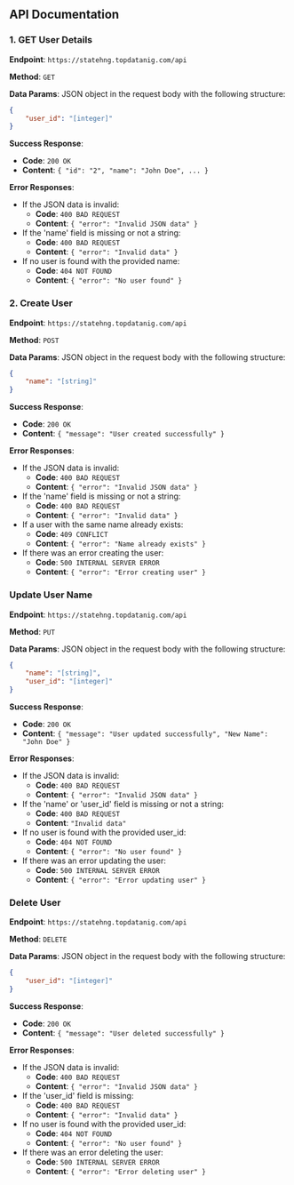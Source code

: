 ## API Documentation

### 1. GET User Details

**Endpoint**: `https://statehng.topdatanig.com/api`

**Method**: `GET`

**Data Params**: JSON object in the request body with the following structure:
```json
{
    "user_id": "[integer]"
}
```

**Success Response**:
- **Code**: `200 OK`
- **Content**: `{ "id": "2", "name": "John Doe", ... }` 

**Error Responses**:
- If the JSON data is invalid:
    - **Code**: `400 BAD REQUEST`
    - **Content**: `{ "error": "Invalid JSON data" }`
- If the 'name' field is missing or not a string:
    - **Code**: `400 BAD REQUEST`
    - **Content**: `{ "error": "Invalid data" }`
- If no user is found with the provided name:
    - **Code**: `404 NOT FOUND`
    - **Content**: `{ "error": "No user found" }`

### 2. Create User

**Endpoint**: `https://statehng.topdatanig.com/api`

**Method**: `POST`

**Data Params**: JSON object in the request body with the following structure:
```json
{
    "name": "[string]"
}
```

**Success Response**:
- **Code**: `200 OK`
- **Content**: `{ "message": "User created successfully" }`

**Error Responses**:
- If the JSON data is invalid:
    - **Code**: `400 BAD REQUEST`
    - **Content**: `{ "error": "Invalid JSON data" }`
- If the 'name' field is missing or not a string:
    - **Code**: `400 BAD REQUEST`
    - **Content**: `{ "error": "Invalid data" }`
- If a user with the same name already exists:
    - **Code**: `409 CONFLICT`
    - **Content**: `{ "error": "Name already exists" }`
- If there was an error creating the user:
    - **Code**: `500 INTERNAL SERVER ERROR`
    - **Content**: `{ "error": "Error creating user" }`


### Update User Name

**Endpoint**: `https://statehng.topdatanig.com/api`

**Method**: `PUT`

**Data Params**: JSON object in the request body with the following structure:
```json
{
    "name": "[string]",
    "user_id": "[integer]"
}
```

**Success Response**:
- **Code**: `200 OK`
- **Content**: `{ "message": "User updated successfully", "New Name": "John Doe" }`

**Error Responses**:
- If the JSON data is invalid:
    - **Code**: `400 BAD REQUEST`
    - **Content**: `{ "error": "Invalid JSON data" }`
- If the 'name' or 'user_id' field is missing or not a string:
    - **Code**: `400 BAD REQUEST`
    - **Content**: `"Invalid data"`
- If no user is found with the provided user_id:
    - **Code**: `404 NOT FOUND`
    - **Content**: `{ "error": "No user found" }`
- If there was an error updating the user:
    - **Code**: `500 INTERNAL SERVER ERROR`
    - **Content**: `{ "error": "Error updating user" }`



### Delete User

**Endpoint**: `https://statehng.topdatanig.com/api`

**Method**: `DELETE`

**Data Params**: JSON object in the request body with the following structure:
```json
{
    "user_id": "[integer]"
}
```

**Success Response**:
- **Code**: `200 OK`
- **Content**: `{ "message": "User deleted successfully" }`

**Error Responses**:
- If the JSON data is invalid:
    - **Code**: `400 BAD REQUEST`
    - **Content**: `{ "error": "Invalid JSON data" }`
- If the 'user_id' field is missing:
    - **Code**: `400 BAD REQUEST`
    - **Content**: `{ "error": "Invalid data" }`
- If no user is found with the provided user_id:
    - **Code**: `404 NOT FOUND`
    - **Content**: `{ "error": "No user found" }`
- If there was an error deleting the user:
    - **Code**: `500 INTERNAL SERVER ERROR`
    - **Content**: `{ "error": "Error deleting user" }`
